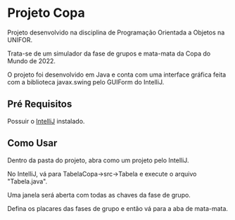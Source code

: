 # Projeto Copa
Projeto desenvolvido na disciplina de Programação Orientada a Objetos na UNIFOR.

Trata-se de um simulador da fase de grupos e mata-mata da Copa do Mundo de 2022.

O projeto foi desenvolvido em Java e conta com uma interface gráfica feita com a biblioteca javax.swing pelo GUIForm do IntelliJ.

## Pré Requisitos

Possuir o [IntelliJ](https://www.jetbrains.com/idea/download/other.html) instalado.

## Como Usar

Dentro da pasta do projeto, abra como um projeto pelo IntelliJ.

No IntelliJ, vá para TabelaCopa->src->Tabela e execute o arquivo "Tabela.java".

Uma janela será aberta com todas as chaves da fase de grupo.  

Defina os placares das fases de grupo e então vá para a aba de mata-mata.